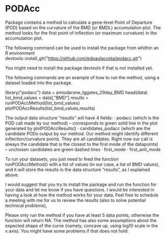 # PODAcc

Package contains a method to calculate a gene-level Point of Departure (POD) based on the curvature of the BMD (or BMDL) accumulation plot. The method looks for the first point of inflection (or maximum curvature) in the accumulation plot. 

The following command can be used to install the package from whithin an R environment
devtools::install_git("https://github.com/edpaulacosta/podacc.git")
 
You might need to install the package devtools if that is not installed yet.
 
The following commands are an example of how to run the method, using a dataset loaded into the package.
 
library("podacc")
data = amiodarone_tggates_29day_BMD
head(data)
list_bmd_values = data[,"BMD"]
results = runPODAccMethod(list_bmd_values)
plotPODAccResults(list_bmd_values,results)
 
The output data structure “results” will have 4 fields: 
	· podacc (which is the POD call made by our method) – corresponds to green solid line in the plot generated by plotPODAccResults()
	· candidates_podacc (which are the candidate PODs output by our method. Our method might identify different inflection/curvature points. They are all candidates. Right now our call is always the candidate that is the closest to the first mode of the datapoints) – unchosen candidates are green dashed lines
	· first_mode
	· first_anti_mode 
 
To run your datasets, you just need to feed the function runPODAccMethod()  with a list of values (in our case, a list of BMD values), and it will store the results in the data structure “results”, as I explained above. 
 
I would suggest that you try to install the package and run the function for your data and let me know if you have questions. 
I would be interested in having a look at how the method works for your data. Feel free to schedule a meeting with me for us to review the results (also to solve potential technical problems),
 
Please only run the method if you have at least 5 data points, otherwise the function will return NA.
The method has also some assumptions about the expected shape of the curve (namely, concave up, using log10 scale in the x axis). You might have some problems if that does not hold.
 
